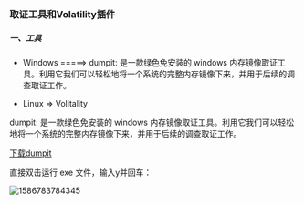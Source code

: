 ### 取证工具和Volatility插件

##### 一、工具

- Windows =====> dumpit: 是一款绿色免安装的 windows 内存镜像取证工具。利用它我们可以轻松地将一个系统的完整内存镜像下来，并用于后续的调查取证工作。

- Linux => Volitality



dumpit: 是一款绿色免安装的 windows 内存镜像取证工具。利用它我们可以轻松地将一个系统的完整内存镜像下来，并用于后续的调查取证工作。

[下载dumpit](<http://www.secist.com/wp-content/uploads/2016/11/DumpIt.zip>)

直接双击运行 exe 文件，输入y并回车：

![1586783784345](C:/Users/啦啦啦/AppData/Roaming/Typora/typora-user-images/1586783784345.png)

